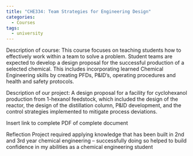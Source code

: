 ```yaml
---
title: "CHE334: Team Strategies for Engineering Design"
categories:
  - Courses
tags:
  - university
---
```

Description of course:
This course focuses on teaching students how to effectively work within a team to solve a problem. Student teams are expected to develop a design proposal for the successful production of a selected chemical. This includes incorporating learned Chemical Engineering skills by creating PFDs, P&ID’s, operating procedures and health and safety protocols.

Description of our project:
A design proposal for a facility for cyclohexanol production from 1-hexanol feedstock, which included the design of the reactor, the design of the distillation column, P&ID development, and the control strategies implemented to mitigate process deviations.


Insert link to complete PDF of complete document

Reflection
Project required applying knowledge that has been built in 2nd and 3rd year chemical engineering – successfully doing so helped to build confidence in my abilities as a chemical engineering student 
